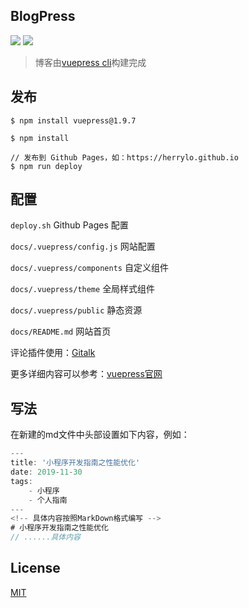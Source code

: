 ## BlogPress

![](https://img.shields.io/badge/-vuepress%401.0-brightgreen)
![](https://img.shields.io/badge/-vue%402.0-brightgreen)

> 博客由[vuepress cli](https://v1.vuepress.vuejs.org/zh/guide/getting-started.html)构建完成

## 发布
```javscript
$ npm install vuepress@1.9.7

$ npm install

// 发布到 Github Pages，如：https://herrylo.github.io
$ npm run deploy 
```

## 配置

`deploy.sh` Github Pages 配置

`docs/.vuepress/config.js` 网站配置

`docs/.vuepress/components` 自定义组件

`docs/.vuepress/theme` 全局样式组件

`docs/.vuepress/public` 静态资源

`docs/README.md` 网站首页

评论插件使用：[Gitalk](https://github.com/gitalk/gitalk)

更多详细内容可以参考：[vuepress官网](https://v1.vuepress.vuejs.org/zh/guide/getting-started.html)

## 写法

在新建的md文件中头部设置如下内容，例如：
```javascript
---
title: '小程序开发指南之性能优化'
date: 2019-11-30
tags: 
    - 小程序
    - 个人指南
---
<!-- 具体内容按照MarkDown格式编写 -->
# 小程序开发指南之性能优化
// ......具体内容
```

## License

[MIT](https://github.com/HerryLo/BlogPress/blob/master/LICENSE)


